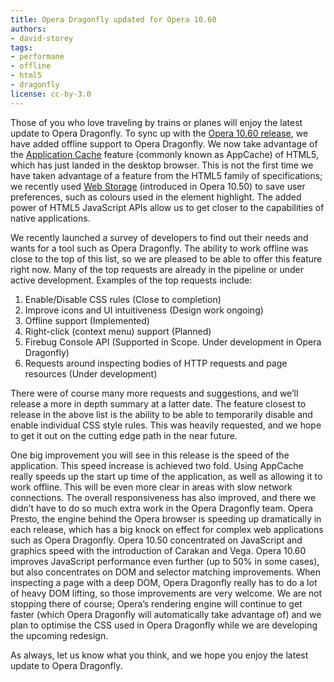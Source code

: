 ```yaml
---
title: Opera Dragonfly updated for Opera 10.60
authors:
- david-storey
tags:
- performane
- offline
- html5
- dragonfly
license: cc-by-3.0
---
```


<p>Those of you who love traveling by trains or planes will enjoy the latest update to Opera Dragonfly. To sync up with the <a href="https://www.opera.com/browser/">Opera 10.60 release</a>, we have added offline support to Opera Dragonfly. We now take advantage of the <a href="https://dev.opera.com/articles/view/offline-applications-html5-appcache/">Application Cache</a> feature (commonly known as AppCache) of HTML5, which has just landed in the desktop browser. This is not the first time we have taken advantage of a feature from the HTML5 family of specifications; we recently used <a href="https://dev.opera.com/articles/view/web-storage/">Web Storage</a> (introduced in Opera 10.50) to save user preferences, such as colours used in the element highlight. The added power of HTML5 JavaScript APIs allow us to get closer to the capabilities of native applications.</p>

<p>We recently launched a survey of developers to find out their needs and wants for a tool such as Opera Dragonfly. The ability to work offline was close to the top of this list, so we are pleased to be able to offer this feature right now. Many of the top requests are already in the pipeline or under active development. Examples of the top requests include:</p>

<ol>
	<li>Enable/Disable CSS rules (Close to completion)</li>
	<li>Improve icons and UI intuitiveness (Design work ongoing)</li>
	<li>Offline support (Implemented)</li>
	<li>Right-click (context menu) support (Planned)</li>
	<li>Firebug Console API (Supported in Scope. Under development in Opera Dragonfly)</li>
	<li>Requests around inspecting bodies of HTTP requests and page resources (Under development)</li>
</ol>

<p>There were of course many more requests and suggestions, and we’ll release a more in depth summary at a latter date. The feature closest to release in the above list is the ability to be able to temporarily disable and enable individual CSS style rules. This was heavily requested, and we hope to get it out on the cutting edge path in the near future.</p>

<p>One big improvement you will see in this release is the speed of the application. This speed increase is achieved two fold. Using AppCache really speeds up the start up time of the application, as well as allowing it to work offline. This will be even more clear in areas with slow network connections. The overall responsiveness has also improved, and there we didn’t have to do so much extra work in the Opera Dragonfly team. Opera Presto, the engine behind the Opera browser is speeding up dramatically in each release, which has a big knock on effect for complex web applications such as Opera Dragonfly. Opera 10.50 concentrated on JavaScript and graphics speed with the introduction of Carakan and Vega. Opera 10.60 improves JavaScript performance even further (up to 50% in some cases), but also concentrates on DOM and selector matching improvements. When inspecting a page with a deep DOM, Opera Dragonfly really has to do a lot of heavy DOM lifting, so those improvements are very welcome. We are not stopping there of course; Opera’s rendering engine will continue to get faster (which Opera Dragonfly will automatically take advantage of) and we plan to optimise the CSS used in Opera Dragonfly while we are developing the upcoming redesign.</p>

<p>As always, let us know what you think, and we hope you enjoy the latest update to Opera Dragonfly.</p>

